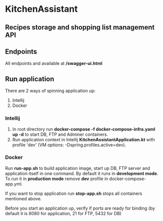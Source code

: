 # KitchenAssistant

## Recipes storage and shopping list management API

## Endpoints

All endpoints and available at **/swagger-ui.html**

## Run application

There are 2 ways of spinning application up:

1. Intellij
2. Docker

### Intellij

1. In root directory run **docker-compose -f docker-compose-infra.yaml up -d** to start DB, FTP and Adminer containers.
2. Run application context in Intellij **KitchenAssistantApplication.kt** with profile 'dev' (VM options: -Dspring.profiles.active=dev).

### Docker

Run **run-app.sh** to build application image, start up DB, FTP server and application itself in one command.
By default it runs in **development mode**. To run it in **production mode** remove **dev** profile in docker-compose-app.yml.

If you want to stop application run **stop-app.sh** stops all containers mentioned above.

Before you start an application up, verify if ports are ready for binding (by default it is 8080 for application, 21 for FTP, 5432 for DB)